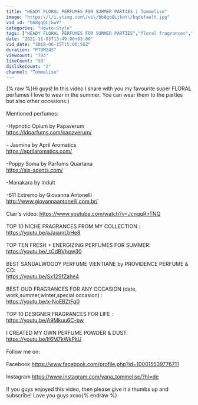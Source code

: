 ```yaml
---
title: "HEADY FLORAL PERFUMES FOR SUMMER PARTIES | Tommelise"
image: "https:\/\/i.ytimg.com\/vi\/bb8gqQLjkwY\/hqdefault.jpg"
vid_id: "bb8gqQLjkwY"
categories: "Howto-Style"
tags: ["HEADY FLORAL PERFUMES FOR SUMMER PARTIES","floral fragrances","floral perfumes"]
date: "2021-11-03T13:49:06+03:00"
vid_date: "2018-06-15T15:00:56Z"
duration: "PT9M24S"
viewcount: "793"
likeCount: "50"
dislikeCount: "2"
channel: "Tommelise"
---
```

{% raw %}Hi guys! In this video I share with you my favourite super FLORAL perfumes I love to wear in the summer. You can wear them to the parties but also other occasions:)<br /><br />Mentioned perfumes:<br /><br />-Hypnotic Opium  by  Papaverum<br /><a rel="nofollow" target="blank" href="https://jdparfums.com/papaverum/">https://jdparfums.com/papaverum/</a><br /><br />- Jasmina by April Aromatics<br /><a rel="nofollow" target="blank" href="https://aprilaromatics.com/">https://aprilaromatics.com/</a><br /><br />-Poppy Soma by Parfums Quartana<br /><a rel="nofollow" target="blank" href="https://six-scents.com/">https://six-scents.com/</a><br /><br />-Manakara by Indult<br /><br />-611 Extremo by Giovanna Antonelli <br /><a rel="nofollow" target="blank" href="http://www.giovannaantonelli.com.br/">http://www.giovannaantonelli.com.br/</a><br /><br />Clair's video: <a rel="nofollow" target="blank" href="https://www.youtube.com/watch?v=JcnqqRirTNQ">https://www.youtube.com/watch?v=JcnqqRirTNQ</a><br /><br />TOP 10 NICHE FRAGRANCES FROM MY COLLECTION :<br /><a rel="nofollow" target="blank" href="https://youtu.be/aJaiamLbHe8">https://youtu.be/aJaiamLbHe8</a><br /><br />TOP TEN FRESH + ENERGIZING PERFUMES FOR SUMMER:<br /><a rel="nofollow" target="blank" href="https://youtu.be/_tCdBVhqw30">https://youtu.be/_tCdBVhqw30</a><br /><br />BEST SANDALWOODY PERFUME VIENTIANE by PROVIDENCE PERFUME &amp; CO:<br /><a rel="nofollow" target="blank" href="https://youtu.be/Sx12SfZahe4">https://youtu.be/Sx12SfZahe4</a><br /><br />BEST OUD FRAGRANCES FOR ANY OCCASION (date, work,summer,winter,special occasion) :<br /><a rel="nofollow" target="blank" href="https://youtu.be/x-NoEBZtFq0">https://youtu.be/x-NoEBZtFq0</a><br /><br />TOP 10 DESIGNER FRAGRANCES FOR LIFE :<br /><a rel="nofollow" target="blank" href="https://youtu.be/A9Mkuu6C-bw">https://youtu.be/A9Mkuu6C-bw</a><br /><br />I CREATED MY OWN PERFUME POWDER &amp; DUST: <a rel="nofollow" target="blank" href="https://youtu.be/lf6M7kWkPkU">https://youtu.be/lf6M7kWkPkU</a><br /><br />Follow me on:<br /><br />Facebook <a rel="nofollow" target="blank" href="https://www.facebook.com/profile.php?id=100015539776711">https://www.facebook.com/profile.php?id=100015539776711</a><br /><br />Instagram <a rel="nofollow" target="blank" href="https://www.instagram.com/yana_tommelise/?hl=de">https://www.instagram.com/yana_tommelise/?hl=de</a><br /><br />If you guys enjoyed this video, then please give it a thumbs up and subscribe! Love you guys xoxo{% endraw %}
